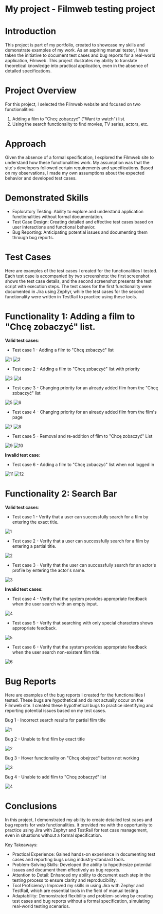 # My project - Filmweb testing project
# Introduction
This project is part of my portfolio, created to showcase my skills and demonstrate examples of my work. As an aspiring manual tester, I have taken the initiative to document test cases and bug reports for a real-world application, Filmweb. This project illustrates my ability to translate theoretical knowledge into practical application, even in the absence of detailed specifications.
# Project Overview
For this project, I selected the Filmweb website and focused on two functionalities:
1. Adding a film to "Chcę zobaczyć" ("Want to watch") list.
2. Using the search functionality to find movies, TV series, actors, etc.
# Approach 
Given the absence of a formal specification, I explored the Filmweb site to understand how these functionalities work. My assumption was that the site's developers followed certain requirements and specifications. Based on my observations, I made my own assumptions about the expected behavior and developed test cases.
# Demonstrated Skills
* Exploratory Testing: Ability to explore and understand application functionalities without formal documentation.
* Test Case Design: Creating detailed and effective test cases based on user interactions and functional behavior.
* Bug Reporting: Anticipating potential issues and documenting them through bug reports.
# Test Cases 
Here are examples of the test cases I created for the functionalities I tested. Each test case is accompanied by two screenshots: the first screenshot shows the test case details, and the second screenshot presents the test script with execution steps. The test cases for the first functionality were documented in Jira using Zephyr, while the test cases for the second functionality were written in TestRail to practice using these tools.
# Functionality 1: Adding a film to "Chcę zobaczyć" list.
**Valid test cases**:
* Test case 1 - Adding a film to "Chcę zobaczyć" list

![1](https://github.com/weronikaczernal/portfolio/assets/170974453/6735e15a-8ea7-4327-a324-f1c9da610664)
![2](https://github.com/weronikaczernal/portfolio/assets/170974453/6e88990c-b49d-4223-888d-526b9881a281)

* Test case 2 - Adding a film to "Chcę zobaczyć" list with priority

![3](https://github.com/weronikaczernal/portfolio/assets/170974453/499fdd59-76c8-4f36-80a5-aff0f152a987)
![4](https://github.com/weronikaczernal/portfolio/assets/170974453/6dc96dee-5f33-497d-9710-a33d52ad78e3)

* Test case 3 - Changing priority for an already added film from the "Chcę zobaczyć" list

![5](https://github.com/weronikaczernal/portfolio/assets/170974453/dce4af19-15cb-40f2-b4d4-dd5591f463fd)
![6](https://github.com/weronikaczernal/portfolio/assets/170974453/29d40ec9-e169-4af8-990a-b945b8c14c65)

* Test case 4 - Changing priority for an already added film from the film's page

![7](https://github.com/weronikaczernal/portfolio/assets/170974453/aea3ccb2-4bc1-4405-9d44-f1a71fd85b87)
![8](https://github.com/weronikaczernal/portfolio/assets/170974453/c2e46d47-ad9c-4fa0-bd81-46b8cbffb61e)

* Test case 5 - Removal and re-addition of film to "Chcę zobaczyć" List

![9](https://github.com/weronikaczernal/portfolio/assets/170974453/52bc29b2-5d7f-4751-86b5-e1660119a834)
![10](https://github.com/weronikaczernal/portfolio/assets/170974453/704b98fc-e21c-49b5-89cc-292b56a90fec)

**Invalid test case**:
* Test case 6 - Adding a film to "Chcę zobaczyć" list when not logged in

![11](https://github.com/weronikaczernal/portfolio/assets/170974453/75015ef3-996c-47b4-b098-f30a4dd66708)
![12](https://github.com/weronikaczernal/portfolio/assets/170974453/49294f05-fe98-49bf-bb63-01fd5c4dd8e6)

# Functionality 2: Search Bar 
**Valid test cases**: 
* Test case 1 - Verify that a user can successfully search for a film by entering the exact title.

![1](https://github.com/weronikaczernal/portfolio/assets/170974453/9120affa-82c2-448c-8ab1-5030e45dda03)

* Test case 2 - Verify that a user can successfully search for a film by entering a partial title.

![2](https://github.com/weronikaczernal/portfolio/assets/170974453/0b896c6d-c7e2-452b-9db8-bccf2da472ba)

* Test case 3 - Verify that the user can successfully search for an actor's profile by entering the actor's name.

![3](https://github.com/weronikaczernal/portfolio/assets/170974453/0f61dd70-59ec-408e-a273-ea454767f53e)

**Invalid test cases**:
* Test case 4 - Verify that the system provides appropriate feedback when the user search with an empty input.

![4](https://github.com/weronikaczernal/portfolio/assets/170974453/587bc598-78cc-4674-9a63-856b49a1982b)

* Test case 5 - Verify that searching with only special characters shows appropriate feedback.

![5](https://github.com/weronikaczernal/portfolio/assets/170974453/dbd9c518-86a8-4597-b93d-2847f18c0ffc)

* Test case 6 - Verify that the system provides appropriate feedback when the user search non-existent film title.

![6](https://github.com/weronikaczernal/portfolio/assets/170974453/8f5227c6-24ff-46dc-a21f-e555477e6f57)

# Bug Reports
Here are examples of the bug reports I created for the functionalities I tested.  These bugs are hypothetical and do not actually occur on the Filmweb site. I created these hypothetical bugs to practice identifying and reporting potential issues based on my test cases.

Bug 1 - Incorrect search results for partial film title

![1](https://github.com/weronikaczernal/portfolio/assets/170974453/2c69971e-94e5-4373-8ebc-3c937cf8a924)

Bug 2 - Unable to find film by exact title

![2](https://github.com/weronikaczernal/portfolio/assets/170974453/ab2f2c19-9e91-410b-bc35-fe8898baa7fe)

Bug 3 - Hover functionality on "Chcę obejrzeć" button not working

![3](https://github.com/weronikaczernal/portfolio/assets/170974453/a1070c15-fea3-4c1e-ba35-991d3a8826a0)

Bug 4 - Unable to add film to "Chcę zobaczyć" list

![4](https://github.com/weronikaczernal/portfolio/assets/170974453/4dfdca37-d275-41c6-b91f-255321d166c2)

# Conclusions
In this project, I demonstrated my ability to create detailed test cases and bug reports for web functionalities. It provided me with the opportunity to practice using Jira with Zephyr and TestRail for test case management, even in situations without a formal specification.

Key Takeaways:
* Practical Experience: Gained hands-on experience in documenting test cases and reporting bugs using industry-standard tools.
* Problem-Solving Skills: Developed the ability to hypothesize potential issues and document them effectively as bug reports.
* Attention to Detail: Enhanced my ability to document each step in the testing process to ensure clarity and reproducibility.
* Tool Proficiency: Improved my skills in using Jira with Zephyr and TestRail, which are essential tools in the field of manual testing.
* Adaptability: Demonstrated flexibility and problem-solving by creating test cases and bug reports without a formal specification, simulating real-world testing scenarios.











